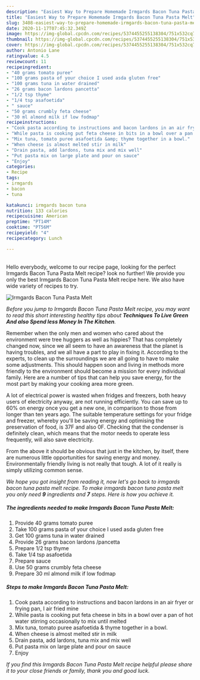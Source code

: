 ```yaml
---
description: "Easiest Way to Prepare Homemade Irmgards Bacon Tuna Pasta Melt"
title: "Easiest Way to Prepare Homemade Irmgards Bacon Tuna Pasta Melt"
slug: 3408-easiest-way-to-prepare-homemade-irmgards-bacon-tuna-pasta-melt
date: 2020-11-17T07:45:32.349Z
image: https://img-global.cpcdn.com/recipes/5374455255138304/751x532cq70/irmgards-bacon-tuna-pasta-melt-recipe-main-photo.jpg
thumbnail: https://img-global.cpcdn.com/recipes/5374455255138304/751x532cq70/irmgards-bacon-tuna-pasta-melt-recipe-main-photo.jpg
cover: https://img-global.cpcdn.com/recipes/5374455255138304/751x532cq70/irmgards-bacon-tuna-pasta-melt-recipe-main-photo.jpg
author: Antonio Lane
ratingvalue: 4.5
reviewcount: 11
recipeingredient:
- "40 grams tomato puree"
- "100 grams pasta of your choice I used asda gluten free"
- "100 grams tuna in water drained"
- "26 grams bacon lardons pancetta"
- "1/2 tsp thyme"
- "1/4 tsp asafoetida"
- " sauce"
- "50 grams crumbly feta cheese"
- "30 ml almond milk if low fodmap"
recipeinstructions:
- "Cook pasta according to instructions and bacon lardons in an air fryer or frying pan,  I air fried mine"
- "While pasta is cooking put feta cheese in bits in a bowl over a pan of hot water stirring occasionally to mix until melted"
- "Mix tuna, tomato puree asafoetida &amp; thyme together in a bowl."
- "When cheese is almost melted stir in milk"
- "Drain pasta, add lardons, tuna mix and mix well"
- "Put pasta mix on large plate and pour on sauce"
- "Enjoy"
categories:
- Recipe
tags:
- irmgards
- bacon
- tuna

katakunci: irmgards bacon tuna 
nutrition: 133 calories
recipecuisine: American
preptime: "PT14M"
cooktime: "PT56M"
recipeyield: "4"
recipecategory: Lunch

---
```

<br>
Hello everybody, welcome to our recipe page, looking for the perfect Irmgards Bacon Tuna Pasta Melt recipe? look no further! We provide you only the best Irmgards Bacon Tuna Pasta Melt recipe here. We also have wide variety of recipes to try.
<br>


![Irmgards Bacon Tuna Pasta Melt](https://img-global.cpcdn.com/recipes/5374455255138304/751x532cq70/irmgards-bacon-tuna-pasta-melt-recipe-main-photo.jpg)

<i>Before you jump to Irmgards Bacon Tuna Pasta Melt recipe, you may want to read this short interesting healthy tips about 
<strong>Techniques To Live Green And also Spend less Money In The Kitchen</strong>.</i>
</br>

Remember when the only men and women who cared about the environment were tree huggers as well as hippies? That has completely changed now, since we all seem to have an awareness that the planet is having troubles, and we all have a part to play in fixing it. According to the experts, to clean up the surroundings we are all going to have to make some adjustments. This should happen soon and living in methods more friendly to the environment should become a mission for every individual family. Here are a number of tips that can help you save energy, for the most part by making your cooking area more green.

A lot of electrical power is wasted when fridges and freezers, both heavy users of electricity anyway, are not running efficiently. You can save up to 60% on energy once you get a new one, in comparison to those from longer than ten years ago. The suitable temperature settings for your fridge and freezer, whereby you'll be saving energy and optimising the preservation of food, is 37F and also 0F. Checking that the condenser is definitely clean, which means that the motor needs to operate less frequently, will also save electricity.

From the above it should be obvious that just in the kitchen, by itself, there are numerous little opportunities for saving energy and money. Environmentally friendly living is not really that tough. A lot of it really is simply utilizing common sense.


<i>We hope you got insight from reading it, now let's go back to irmgards bacon tuna pasta melt recipe. To make irmgards bacon tuna pasta melt you only need <strong>9</strong> ingredients and <strong>7</strong> steps. Here is how you achieve it.
</i>

##### The ingredients needed to make Irmgards Bacon Tuna Pasta Melt:

1. Provide 40 grams tomato puree
1. Take 100 grams pasta of your choice I used asda gluten free
1. Get 100 grams tuna in water drained
1. Provide 26 grams bacon lardons /pancetta
1. Prepare 1/2 tsp thyme
1. Take 1/4 tsp asafoetida
1. Prepare  sauce
1. Use 50 grams crumbly feta cheese
1. Prepare 30 ml almond milk if low fodmap


##### Steps to make Irmgards Bacon Tuna Pasta Melt:

1. Cook pasta according to instructions and bacon lardons in an air fryer or frying pan,  I air fried mine
1. While pasta is cooking put feta cheese in bits in a bowl over a pan of hot water stirring occasionally to mix until melted
1. Mix tuna, tomato puree asafoetida &amp; thyme together in a bowl.
1. When cheese is almost melted stir in milk
1. Drain pasta, add lardons, tuna mix and mix well
1. Put pasta mix on large plate and pour on sauce
1. Enjoy


<i>If you find this Irmgards Bacon Tuna Pasta Melt recipe helpful please share it to your close friends or family, thank you and good luck.</i>
